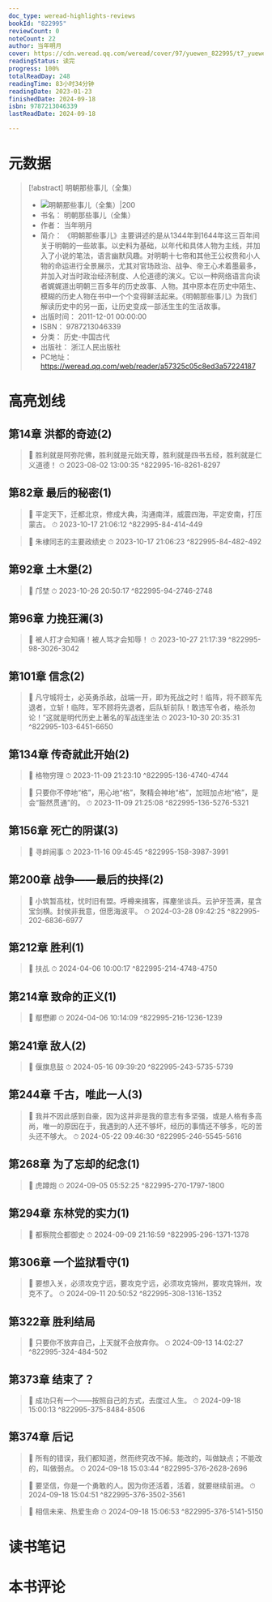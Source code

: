 ```yaml
---
doc_type: weread-highlights-reviews
bookId: "822995"
reviewCount: 0
noteCount: 22
author: 当年明月
cover: https://cdn.weread.qq.com/weread/cover/97/yuewen_822995/t7_yuewen_8229951695023669.jpg
readingStatus: 读完
progress: 100%
totalReadDay: 248
readingTime: 83小时34分钟
readingDate: 2023-01-23
finishedDate: 2024-09-18
isbn: 9787213046339
lastReadDate: 2024-09-18

---
```

# 元数据
> [!abstract] 明朝那些事儿（全集）
> - ![ 明朝那些事儿（全集）|200](https://cdn.weread.qq.com/weread/cover/97/yuewen_822995/t7_yuewen_8229951695023669.jpg)
> - 书名： 明朝那些事儿（全集）
> - 作者： 当年明月
> - 简介：     《明朝那些事儿》主要讲述的是从1344年到1644年这三百年间关于明朝的一些故事。以史料为基础，以年代和具体人物为主线，并加入了小说的笔法，语言幽默风趣。对明朝十七帝和其他王公权贵和小人物的命运进行全景展示，尤其对官场政治、战争、帝王心术着墨最多，并加入对当时政治经济制度、人伦道德的演义。它以一种网络语言向读者娓娓道出明朝三百多年的历史故事、人物。其中原本在历史中陌生、模糊的历史人物在书中一个个变得鲜活起来。《明朝那些事儿》为我们解读历史中的另一面，让历史变成一部活生生的生活故事。
> - 出版时间： 2011-12-01 00:00:00
> - ISBN： 9787213046339
> - 分类： 历史-中国古代
> - 出版社： 浙江人民出版社
> - PC地址：https://weread.qq.com/web/reader/a57325c05c8ed3a57224187

# 高亮划线

## 第14章 洪都的奇迹(2)

> 📌 胜利就是阿弥陀佛，胜利就是元始天尊，胜利就是四书五经，胜利就是仁义道德！ 
> ⏱ 2023-08-02 13:00:35 ^822995-16-8261-8297

## 第82章 最后的秘密(1)

> 📌 平定天下，迁都北京，修成大典，沟通南洋，威震四海，平定安南，打压蒙古。 
> ⏱ 2023-10-17 21:06:12 ^822995-84-414-449

> 📌 朱棣同志的主要政绩史 
> ⏱ 2023-10-17 21:06:23 ^822995-84-482-492

## 第92章 土木堡(2)

> 📌 邝埜 
> ⏱ 2023-10-26 20:50:17 ^822995-94-2746-2748

## 第96章 力挽狂澜(3)

> 📌 被人打才会知痛！被人骂才会知辱！ 
> ⏱ 2023-10-27 21:17:39 ^822995-98-3026-3042

## 第101章 信念(2)

> 📌 凡守城将士，必英勇杀敌，战端一开，即为死战之时！临阵，将不顾军先退者，立斩！临阵，军不顾将先退者，后队斩前队！敢违军令者，格杀勿论！”这就是明代历史上著名的军战连坐法 
> ⏱ 2023-10-30 20:35:31 ^822995-103-6451-6650

## 第134章 传奇就此开始(2)

> 📌 格物穷理 
> ⏱ 2023-11-09 21:23:10 ^822995-136-4740-4744

> 📌 只要你不停地“格”，用心地“格”，聚精会神地“格”，加班加点地“格”，是会“豁然贯通”的。 
> ⏱ 2023-11-09 21:25:08 ^822995-136-5276-5321

## 第156章 死亡的阴谋(3)

> 📌 寻衅闹事 
> ⏱ 2023-11-16 09:45:45 ^822995-158-3987-3991

## 第200章 战争——最后的抉择(2)

> 📌 小筑暂高枕，忧时旧有盟。呼樽来揖客，挥麈坐谈兵。云护牙签满，星含宝剑横。封侯非我意，但愿海波平。 
> ⏱ 2024-03-28 09:42:25 ^822995-202-6836-6977

## 第212章 胜利(1)

> 📌 扶乩 
> ⏱ 2024-04-06 10:00:17 ^822995-214-4748-4750

## 第214章 致命的正义(1)

> 📌 鄢懋卿 
> ⏱ 2024-04-06 10:14:09 ^822995-216-1236-1239

## 第241章 敌人(2)

> 📌 偃旗息鼓 
> ⏱ 2024-05-16 09:39:20 ^822995-243-5735-5739

## 第244章 千古，唯此一人(3)

> 📌 我并不因此感到自豪，因为这并非是我的意志有多坚强，或是人格有多高尚，唯一的原因在于，我遇到的人还不够坏，经历的事情还不够多，吃的苦头还不够大。 
> ⏱ 2024-05-22 09:46:30 ^822995-246-5545-5616

## 第268章 为了忘却的纪念(1)

> 📌 虎蹲炮 
> ⏱ 2024-09-05 05:52:25 ^822995-270-1797-1800

## 第294章 东林党的实力(1)

> 📌 都察院佥都御史 
> ⏱ 2024-09-09 21:16:59 ^822995-296-1371-1378

## 第306章 一个监狱看守(1)

> 📌 要想入关，必须攻克宁远，要攻克宁远，必须攻克锦州，要攻克锦州，攻克不了。 
> ⏱ 2024-09-11 20:50:52 ^822995-308-1316-1352

## 第322章 胜利结局

> 📌 只要你不放弃自己，上天就不会放弃你。 
> ⏱ 2024-09-13 14:02:27 ^822995-324-484-502

## 第373章 结束了？

> 📌 成功只有一个——按照自己的方式，去度过人生。 
> ⏱ 2024-09-18 15:00:13 ^822995-375-8484-8506

## 第374章 后记

> 📌 所有的错误，我们都知道，然而终究改不掉。能改的，叫做缺点；不能改的，叫做弱点。 
> ⏱ 2024-09-18 15:03:44 ^822995-376-2628-2696

> 📌 要坚信，你是一个勇敢的人。因为你还活着，活着，就要继续前进。 
> ⏱ 2024-09-18 15:04:51 ^822995-376-3502-3561

> 📌 相信未来、热爱生命 
> ⏱ 2024-09-18 15:06:53 ^822995-376-5141-5150

# 读书笔记

# 本书评论

